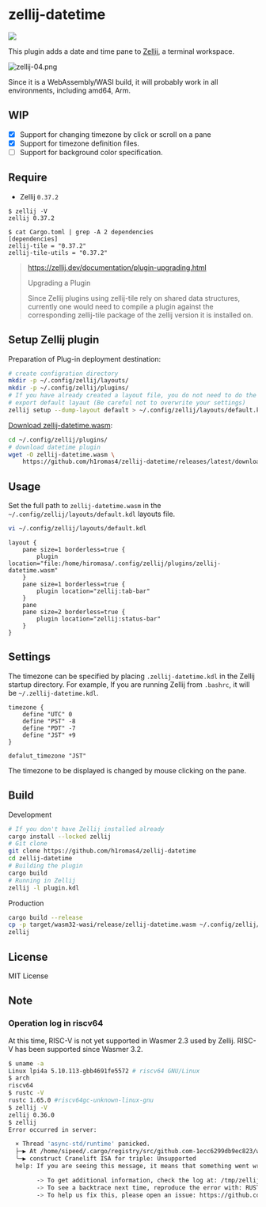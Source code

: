 # zellij-datetime

![](https://github.com/h1romas4/zellij-datetime/workflows/Build/badge.svg)

This plugin adds a date and time pane to [Zellij](https://zellij.dev/), a terminal workspace.

![zellij-04.png](https://raw.githubusercontent.com/h1romas4/zellij-datetime/main/docs/images/zellij-04.png)

Since it is a WebAssembly/WASI build, it will probably work in all environments, including amd64, Arm.

## WIP

- [x] Support for changing timezone by click or scroll on a pane
- [x] Support for timezone definition files.
- [ ] Support for background color specification.

## Require

* Zellij `0.37.2`

```
$ zellij -V
zellij 0.37.2
```

```
$ cat Cargo.toml | grep -A 2 dependencies
[dependencies]
zellij-tile = "0.37.2"
zellij-tile-utils = "0.37.2"
```

> https://zellij.dev/documentation/plugin-upgrading.html
>
> Upgrading a Plugin
>
> Since Zellij plugins using zellij-tile rely on shared data structures, currently one would need to compile a plugin against the corresponding zellij-tile package of the zellij version it is installed on.

## Setup Zellij plugin

Preparation of Plug-in deployment destination:

```bash
# create configration directory
mkdir -p ~/.config/zellij/layouts/
mkdir -p ~/.config/zellij/plugins/
# If you have already created a layout file, you do not need to do the following.
# export default layaut (Be careful not to overwrite your settings)
zellij setup --dump-layout default > ~/.config/zellij/layouts/default.kdl
```
[Download zellij-datetime.wasm](https://github.com/h1romas4/zellij-datetime/releases/latest/download/zellij-datetime.wasm):

```bash
cd ~/.config/zellij/plugins/
# download datetime plugin
wget -O zellij-datetime.wasm \
    https://github.com/h1romas4/zellij-datetime/releases/latest/download/zellij-datetime.wasm
```

## Usage

Set the full path to `zellij-datetime.wasm` in the `~/.config/zellij/layouts/default.kdl` layouts file.

```bash
vi ~/.config/zellij/layouts/default.kdl
```

```kdl
layout {
    pane size=1 borderless=true {
        plugin location="file:/home/hiromasa/.config/zellij/plugins/zellij-datetime.wasm"
    }
    pane size=1 borderless=true {
        plugin location="zellij:tab-bar"
    }
    pane
    pane size=2 borderless=true {
        plugin location="zellij:status-bar"
    }
}
```

## Settings

The timezone can be specified by placing `.zellij-datetime.kdl` in the Zellij startup directory.
For example, If you are running Zellij from `.bashrc`, it will be `~/.zellij-datetime.kdl`.

```
timezone {
    define "UTC" 0
    define "PST" -8
    define "PDT" -7
    define "JST" +9
}

defalut_timezone "JST"
```

The timezone to be displayed is changed by mouse clicking on the pane.

## Build

Development

```bash
# If you don't have Zellij installed already
cargo install --locked zellij
# Git clone
git clone https://github.com/h1romas4/zellij-datetime
cd zellij-datetime
# Building the plugin
cargo build
# Running in Zellij
zellij -l plugin.kdl
```

Production

```bash
cargo build --release
cp -p target/wasm32-wasi/release/zellij-datetime.wasm ~/.config/zellij/plugins/
zellij
```

## License

MIT License

## Note

### Operation log in riscv64

At this time, RISC-V is not yet supported in Wasmer 2.3 used by Zellij. RISC-V has been supported since Wasmer 3.2.

```bash
$ uname -a
Linux lpi4a 5.10.113-gbb4691fe5572 # riscv64 GNU/Linux
$ arch
riscv64
$ rustc -V
rustc 1.65.0 #riscv64gc-unknown-linux-gnu
$ zellij -V
zellij 0.36.0
$ zellij
Error occurred in server:

  × Thread 'async-std/runtime' panicked.
  ├─▶ At /home/sipeed/.cargo/registry/src/github.com-1ecc6299db9ec823/wasmer-compiler-cranelift-2.3.0/src/config.rs:73:45
  ╰─▶ construct Cranelift ISA for triple: Unsupported
  help: If you are seeing this message, it means that something went wrong.

        -> To get additional information, check the log at: /tmp/zellij-1001/zellij-log/zellij.log
        -> To see a backtrace next time, reproduce the error with: RUST_BACKTRACE=1 zellij [...]
        -> To help us fix this, please open an issue: https://github.com/zellij-org/zellij/issues
```
